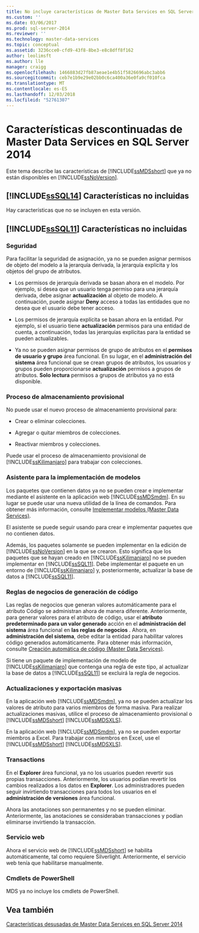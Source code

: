 ```yaml
---
title: No incluye características de Master Data Services en SQL Server 2014 | Microsoft Docs
ms.custom: ''
ms.date: 03/06/2017
ms.prod: sql-server-2014
ms.reviewer: ''
ms.technology: master-data-services
ms.topic: conceptual
ms.assetid: 3236cce0-cfd9-43f8-8be3-e8c8dff8f162
author: leolimsft
ms.author: lle
manager: craigg
ms.openlocfilehash: 1466883d27fb87aeae1e4b51f5826696abc3abb6
ms.sourcegitcommit: ceb7e1b9e29e02bb0c6ca400a36e0fa9cf010fca
ms.translationtype: MT
ms.contentlocale: es-ES
ms.lasthandoff: 12/03/2018
ms.locfileid: "52761307"
---
```

# <a name="discontinued-master-data-services-features-in-sql-server-2014"></a>Características descontinuadas de Master Data Services en SQL Server 2014
  Este tema describe las características de [!INCLUDE[ssMDSshort](../includes/ssmdsshort-md.md)] que ya no están disponibles en [!INCLUDE[ssNoVersion](../includes/ssnoversion-md.md)].  
  
## <a name="includesssql14includessssql14-mdmd-discontinued-features"></a>[!INCLUDE[ssSQL14](../includes/sssql14-md.md)] Características no incluidas  
 Hay características que no se incluyen en esta versión.  
  
## <a name="includesssql11includessssql11-mdmd-discontinued-features"></a>[!INCLUDE[ssSQL11](../includes/sssql11-md.md)] Características no incluidas  
  
### <a name="security"></a>Seguridad  
 Para facilitar la seguridad de asignación, ya no se pueden asignar permisos de objeto del modelo a la jerarquía derivada, la jerarquía explícita y los objetos del grupo de atributos.  
  
-   Los permisos de jerarquía derivada se basan ahora en el modelo. Por ejemplo, si desea que un usuario tenga permiso para una jerarquía derivada, debe asignar **actualización** al objeto de modelo. A continuación, puede asignar **Deny** acceso a todas las entidades que no desea que el usuario debe tener acceso.  
  
-   Los permisos de jerarquía explícita se basan ahora en la entidad. Por ejemplo, si el usuario tiene **actualización** permisos para una entidad de cuenta, a continuación, todas las jerarquías explícitas para la entidad se pueden actualizables.  
  
-   Ya no se pueden asignar permisos de grupo de atributos en el **permisos de usuario y grupo** área funcional. En su lugar, en el **administración del sistema** área funcional que se crean grupos de atributos, los usuarios y grupos pueden proporcionarse **actualización** permisos a grupos de atributos. **Solo lectura** permisos a grupos de atributos ya no está disponible.  
  
### <a name="staging-process"></a>Proceso de almacenamiento provisional  
 No puede usar el nuevo proceso de almacenamiento provisional para:  
  
-   Crear o eliminar colecciones.  
  
-   Agregar o quitar miembros de colecciones.  
  
-   Reactivar miembros y colecciones.  
  
 Puede usar el proceso de almacenamiento provisional de [!INCLUDE[ssKilimanjaro](../includes/sskilimanjaro-md.md)] para trabajar con colecciones.  
  
### <a name="model-deployment-wizard"></a>Asistente para la implementación de modelos  
 Los paquetes que contienen datos ya no se pueden crear e implementar mediante el asistente en la aplicación web [!INCLUDE[ssMDSmdm](../includes/ssmdsmdm-md.md)]. En su lugar se puede usar una nueva utilidad de la línea de comandos. Para obtener más información, consulte [Implementar modelos &#40;Master Data Services&#41;](deploying-models-master-data-services.md).  
  
 El asistente se puede seguir usando para crear e implementar paquetes que no contienen datos.  
  
 Además, los paquetes solamente se pueden implementar en la edición de [!INCLUDE[ssNoVersion](../includes/ssnoversion-md.md)] en la que se crearon. Esto significa que los paquetes que se hayan creado en [!INCLUDE[ssKilimanjaro](../includes/sskilimanjaro-md.md)] no se pueden implementar en [!INCLUDE[ssSQL11](../includes/sssql11-md.md)]. Debe implementar el paquete en un entorno de [!INCLUDE[ssKilimanjaro](../includes/sskilimanjaro-md.md)] y, posteriormente, actualizar la base de datos a [!INCLUDE[ssSQL11](../includes/sssql11-md.md)].  
  
### <a name="code-generation-business-rules"></a>Reglas de negocios de generación de código  
 Las reglas de negocios que generan valores automáticamente para el atributo Código se administran ahora de manera diferente. Anteriormente, para generar valores para el atributo de código, usar el **atributo predeterminado para un valor generado** acción en el **administración del sistema** área funcional en **las reglas de negocios** . Ahora, en **administración del sistema**, debe editar la entidad para habilitar valores código generados automáticamente. Para obtener más información, consulte [Creación automática de código &#40;Master Data Services&#41;](automatic-code-creation-master-data-services.md).  
  
 Si tiene un paquete de implementación de modelo de [!INCLUDE[ssKilimanjaro](../includes/sskilimanjaro-md.md)] que contenga una regla de este tipo, al actualizar la base de datos a [!INCLUDE[ssSQL11](../includes/sssql11-md.md)] se excluirá la regla de negocios.  
  
### <a name="bulk-updates-and-exporting"></a>Actualizaciones y exportación masivas  
 En la aplicación web [!INCLUDE[ssMDSmdm](../includes/ssmdsmdm-md.md)], ya no se pueden actualizar los valores de atributo para varios miembros de forma masiva. Para realizar actualizaciones masivas, utilice el proceso de almacenamiento provisional o [!INCLUDE[ssMDSshort](../includes/ssmdsshort-md.md)] [!INCLUDE[ssMDSXLS](../includes/ssmdsxls-md.md)].  
  
 En la aplicación web [!INCLUDE[ssMDSmdm](../includes/ssmdsmdm-md.md)], ya no se pueden exportar miembros a Excel. Para trabajar con miembros en Excel, use el [!INCLUDE[ssMDSshort](../includes/ssmdsshort-md.md)] [!INCLUDE[ssMDSXLS](../includes/ssmdsxls-md.md)].  
  
### <a name="transactions"></a>Transactions  
 En el **Explorer** área funcional, ya no los usuarios pueden revertir sus propias transacciones. Anteriormente, los usuarios podían revertir los cambios realizados a los datos en **Explorer**. Los administradores pueden seguir invirtiendo transacciones para todos los usuarios en el **administración de versiones** área funcional.  
  
 Ahora las anotaciones son permanentes y no se pueden eliminar. Anteriormente, las anotaciones se consideraban transacciones y podían eliminarse invirtiendo la transacción.  
  
### <a name="web-service"></a>Servicio web  
 Ahora el servicio web de [!INCLUDE[ssMDSshort](../includes/ssmdsshort-md.md)] se habilita automáticamente, tal como requiere Silverlight. Anteriormente, el servicio web tenía que habilitarse manualmente.  
  
### <a name="powershell-cmdlets"></a>Cmdlets de PowerShell  
 MDS ya no incluye los cmdlets de PowerShell.  
  
## <a name="see-also"></a>Vea también  
 [Características desusadas de Master Data Services en SQL Server 2014](deprecated-master-data-services-features.md)  
  
  
